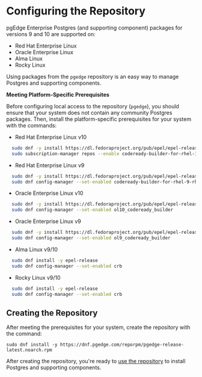 # Configuring the Repository

pgEdge Enterprise Postgres (and supporting component) packages for versions 9 and 10 are supported on: 

* Red Hat Enterprise Linux
* Oracle Enterprise Linux
* Alma Linux
* Rocky Linux

Using packages from the `pgedge` repository is an easy way to manage Postgres and supporting components.

**Meeting Platform-Specific Prerequisites**

Before configuring local access to the repository (`pgedge`), you should ensure that your system does not contain any community Postgres packages.  Then, install the platform-specific prerequisites for your system with the commands:

* Red Hat Enterprise Linux v10  

```bash
  sudo dnf -y install https://dl.fedoraproject.org/pub/epel/epel-release-latest-10.noarch.rpm
  sudo subscription-manager repos --enable codeready-builder-for-rhel-10-x86_64-rpms
  ```

* Red Hat Enterprise Linux v9

```bash
  sudo dnf -y install https://dl.fedoraproject.org/pub/epel/epel-release-latest-9.noarch.rpm
  sudo dnf config-manager --set-enabled codeready-builder-for-rhel-9-rhui-rpms
```

* Oracle Enterprise Linux v10

```bash
  sudo dnf -y install https://dl.fedoraproject.org/pub/epel/epel-release-latest-10.noarch.rpm
  sudo dnf config-manager --set-enabled ol10_codeready_builder
```

* Oracle Enterprise Linux v9

```bash
  sudo dnf -y install https://dl.fedoraproject.org/pub/epel/epel-release-latest-9.noarch.rpm
  sudo dnf config-manager --set-enabled ol9_codeready_builder
```

* Alma Linux v9/10

```bash
  sudo dnf install -y epel-release
  sudo dnf config-manager --set-enabled crb
```

* Rocky Linux v9/10

```bash
  sudo dnf install -y epel-release
  sudo dnf config-manager --set-enabled crb
```

## Creating the Repository

After meeting the prerequisites for your system, create the repository with the command:

`sudo dnf install -y https://dnf.pgedge.com/reporpm/pgedge-release-latest.noarch.rpm` 

After creating the repository, you're ready to [use the repository](./installing.md) to install Postgres and supporting components.
